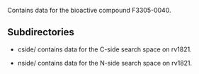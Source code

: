 Contains data for the bioactive compound F3305-0040.

## Subdirectories

- cside/ contains data for the C-side search space on rv1821.

- nside/ contains data for the N-side search space on rv1821.

